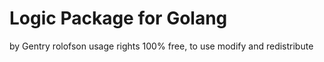 # Logic Package for Golang

by Gentry rolofson 
usage rights 100% free, to use modify and redistribute